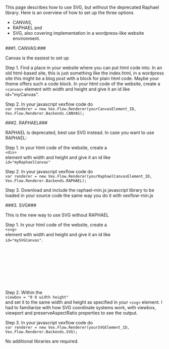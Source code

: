 This page describes how to use SVG, but without the deprecated Raphael library. Here is an overview of how to set up the three options 
* CANVAS, 
* RAPHAEL and 
* SVG, 
also covering implementation in a wordpress-like website environment.

###1. CANVAS:###

Canvas is the easiest to set up

Step 1. Find a place in your website where you can put html code into. In an old html-based site, this is just something like the index.html, in a wordpress site this might be a blog post with a block for plain html code. Maybe your theme offers such a code block. In your html code of the website, create a `<canvas>` element with width and height and give it an id like id="myCanvas".

Step 2. In your javascript vexflow code do   
``var renderer = new Vex.Flow.Renderer(yourCanvasElement_ID, Vex.Flow.Renderer.Backends.CANVAS);``

###2. RAPHAEL###

RAPHAEL is deprecated, best use SVG instead. In case you want to use RAPHAEL:

Step 1. In your html code of the website, create a   
        ``<div>``   
element with width and height and give it an id like   
        ``id="myRaphaelCanvas"``

Step 2. In your javascript vexflow code do   
        ``var renderer = new Vex.Flow.Renderer(yourRaphaelCanvasElement_ID, Vex.Flow.Renderer.Backends.RAPHAEL);``  

Step 3. Download and include the raphael-min.js javascript library to be loaded in your source code the same way you do it with vexflow-min.js

###3. SVG###

This is the new way to use SVG without RAPHAEL

Step 1. In your html code of the website, create a   
        ``<svg>``   
element with width and height and give it an id like   
        ``id="mySVGCanvas"``.

Step 2. Within the <svg> element, specify the argument   
        ``viewbox = "0 0 width height"``  
and set it to the same width and height as specified in your ``<svg>`` element. I had to familiarize with how SVG coordinate systems work, with viewbox, viewport and preserveAspectRatio properties to see the output.

Step 3. In your javascript vexflow code do  
``var renderer = new Vex.Flow.Renderer(yourSVGElement_ID, Vex.Flow.Renderer.Backends.SVG);`` 

No additional libraries are required.